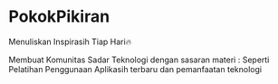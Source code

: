 # PokokPikiran
Menuliskan Inspirasih Tiap Hari🔥

Membuat Komunitas Sadar Teknologi dengan sasaran materi : Seperti 
Pelatihan Penggunaan Aplikasih terbaru dan pemanfaatan teknologi
 
